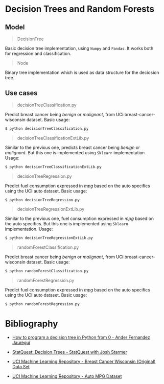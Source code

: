 # Decision Trees and Random Forests

## Model

> DecisionTree 

Basic decision tree implementation, using `Numpy` and `Pandas`. It works both for regression and classification.

> Node

Binary tree implementation which is used as data structure for the deciosion tree.



## Use cases


> decisionTreeClassification.py

Predict breast cancer being *benign* or *malignant*, from UCi breast-cancer-wisconsin dataset. Basic usage:

```bash
$ python decisionTreeClassification.py
```


> decisionTreeClassificationExtLib.py

Similar to the previous one, predicts breast cancer being *benign* or *malignant*. But this one is implemented using `Sklearn` implementation. Usage:

```bash
$ python decisionTreeClassificationExtLib.py
```


> decisionTreeRegression.py

Predict fuel consumption expressed in *mpg* based on the auto specifics using the UCI auto dataset. Basic usage:

```bash
$ python decisionTreeRegression.py
```


> decisionTreeRegressionExtLib.py

Similar to the previous one, fuel consumption expressed in *mpg* based on the auto specifics. But this one is implemented using `Sklearn` implementation. Usage:

```bash
$ python decisionTreeRegressionExtLib.py
```



> randomForestClassification.py

Predict breast cancer being *benign* or *malignant*, from UCi breast-cancer-wisconsin dataset. Basic usage:

```bash
$ python randomForestClassification.py
```


> randomForestRegression.py

Predict fuel consumption expressed in *mpg* based on the auto specifics using the UCI auto dataset. Basic usage:

```bash
$ python randomForestRegression.py
```


# Bibliography 

* [ How to program a decision tree in Python from 0 - Ander Fernandez Jauregui](https://anderfernandez.com/en/blog/code-decision-tree-python-from-scratch/)

* [ StatQuest: Decision Trees - StatQuest with Josh Starmer ](https://www.youtube.com/watch?v=7VeUPuFGJHk)

* [ UCI Machine Learning Repository - Breast Cancer Wisconsin (Original) Data Set](https://archive.ics.uci.edu/ml/datasets/Breast+Cancer+Wisconsin+%28Original%29)

* [ UCI Machine Learning Repository - Auto MPG Dataset](https://archive-beta.ics.uci.edu/ml/datasets/auto+mpg)
